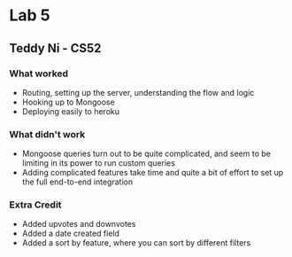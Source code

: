 # Lab 5

## Teddy Ni - CS52

### What worked
- Routing, setting up the server, understanding the flow and logic
- Hooking up to Mongoose
- Deploying easily to heroku

### What didn't work
- Mongoose queries turn out to be quite complicated, and seem to be limiting in its power to run custom queries
- Adding complicated features take time and quite a bit of effort to set up the full end-to-end integration

### Extra Credit
- Added upvotes and downvotes
- Added a date created field
- Added a sort by feature, where you can sort by different filters

